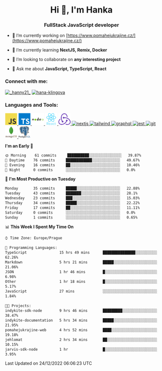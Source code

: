 <h1 align="center">Hi 👋, I'm Hanka</h1>
<h3 align="center">FullStack JavaScript developer</h3>

- 🔭 I’m currently working on [https://www.pomahejukrajine.cz/](https://www.pomahejukrajine.cz/)

- 🌱 I’m currently learning **NextJS, Remix, Docker**

- 👯 I’m looking to collaborate on **any interesting project**

- 💬 Ask me about **JavaScript, TypeScript, React**

<h3 align="left">Connect with me:</h3>
<p align="left">
<a href="https://twitter.com/_hanny21_" target="blank"><img align="center" src="https://raw.githubusercontent.com/rahuldkjain/github-profile-readme-generator/master/src/images/icons/Social/twitter.svg" alt="_hanny21_" height="30" width="40" /></a>
<a href="https://linkedin.com/in/hana-klingova" target="blank"><img align="center" src="https://raw.githubusercontent.com/rahuldkjain/github-profile-readme-generator/master/src/images/icons/Social/linked-in-alt.svg" alt="hana-klingova" height="30" width="40" /></a>
</p>

<h3 align="left">Languages and Tools:</h3>
<p align="left"> 
<a href="https://developer.mozilla.org/en-US/docs/Web/JavaScript" target="_blank" rel="noreferrer"> <img src="https://raw.githubusercontent.com/devicons/devicon/master/icons/javascript/javascript-original.svg" alt="javascript" width="40" height="40"/> </a> 
<a href="https://www.typescriptlang.org/" target="_blank" rel="noreferrer"> <img src="https://raw.githubusercontent.com/devicons/devicon/master/icons/typescript/typescript-original.svg" alt="typescript" width="40" height="40"/> </a> 
<a href="https://nodejsorg" target="_blank" rel="noreferrer"> <img src="https://raw.githubusercontent.com/devicons/devicon/master/icons/nodejs/nodejs-original-wordmark.svg" alt="nodejs" width="40" height="40"/> </a> 
<a href="https://reactjs.org/" target="_blank" rel="noreferrer"> <img src="https://raw.githubusercontent.com/devicons/devicon/master/icons/react/react-original-wordmark.svg" alt="react" width="40" height="40"/> </a> 
<a href="https://redux.js.org" target="_blank" rel="noreferrer"> <img src="https://raw.githubusercontent.com/devicons/devicon/master/icons/redux/redux-original.svg" alt="redux" width="40" height="40"/> </a> 
<a href="https://nextjs.org/" target="_blank" rel="noreferrer"> <img src="https://cdn.worldvectorlogo.com/logos/nextjs-2.svg" alt="nextjs" width="40" height="40"/> </a> 
<a href="https://tailwindcss.com/" target="_blank" rel="noreferrer"> <img src="https://www.vectorlogo.zone/logos/tailwindcss/tailwindcss-icon.svg" alt="tailwind" width="40" height="40"/> </a> 
<a href="https://graphql.org" target="_blank" rel="noreferrer"> <img src="https://www.vectorlogo.zone/logos/graphql/graphql-icon.svg" alt="graphql" width="40" height="40"/> </a> 
<a href="https://jestjs.io" target="_blank" rel="noreferrer"> <img src="https://www.vectorlogo.zone/logos/jestjsio/jestjsio-icon.svg" alt="jest" width="40" height="40"/> </a> 
<a href="https://git-scm.com/" target="_blank" rel="noreferrer"> <img src="https://www.vectorlogo.zone/logos/git-scm/git-scm-icon.svg" alt="git" width="40" height="40"/> </a> 
<a href="https://www.mongodb.com/" target="_blank" rel="noreferrer"> <img src="https://raw.githubusercontent.com/devicons/devicon/master/icons/mongodb/mongodb-original-wordmark.svg" alt="mongodb" width="40" height="40"/> </a>  
<a href="https://www.postgresql.org" target="_blank" rel="noreferrer"> <img src="https://raw.githubusercontent.com/devicons/devicon/master/icons/postgresql/postgresql-original-wordmark.svg" alt="postgresql" width="40" height="40"/> </a> 
</p>

<!--START_SECTION:waka-->
**I'm an Early 🐤** 

```text
🌞 Morning    61 commits     ██████████░░░░░░░░░░░░░░░   39.87% 
🌆 Daytime    76 commits     ████████████░░░░░░░░░░░░░   49.67% 
🌃 Evening    16 commits     ██░░░░░░░░░░░░░░░░░░░░░░░   10.46% 
🌙 Night      0 commits      ░░░░░░░░░░░░░░░░░░░░░░░░░   0.0%

```
📅 **I'm Most Productive on Tuesday** 

```text
Monday       35 commits     █████░░░░░░░░░░░░░░░░░░░░   22.88% 
Tuesday      43 commits     ███████░░░░░░░░░░░░░░░░░░   28.1% 
Wednesday    23 commits     ███░░░░░░░░░░░░░░░░░░░░░░   15.03% 
Thursday     34 commits     █████░░░░░░░░░░░░░░░░░░░░   22.22% 
Friday       17 commits     ██░░░░░░░░░░░░░░░░░░░░░░░   11.11% 
Saturday     0 commits      ░░░░░░░░░░░░░░░░░░░░░░░░░   0.0% 
Sunday       1 commits      ░░░░░░░░░░░░░░░░░░░░░░░░░   0.65%

```


📊 **This Week I Spent My Time On** 

```text
⌚︎ Time Zone: Europe/Prague

💬 Programming Languages: 
TypeScript               15 hrs 49 mins      ███████████████░░░░░░░░░░   62.26% 
Markdown                 5 hrs 21 mins       █████░░░░░░░░░░░░░░░░░░░░   21.06% 
JSON                     1 hr 46 mins        █░░░░░░░░░░░░░░░░░░░░░░░░   6.98% 
Other                    1 hr 18 mins        █░░░░░░░░░░░░░░░░░░░░░░░░   5.17% 
JavaScript               27 mins             ░░░░░░░░░░░░░░░░░░░░░░░░░   1.84%

🐱‍💻 Projects: 
indykite-sdk-node        9 hrs 46 mins       █████████░░░░░░░░░░░░░░░░   38.47% 
indykite-documentation   5 hrs 34 mins       █████░░░░░░░░░░░░░░░░░░░░   21.95% 
pomahejukrajine-web      4 hrs 52 mins       ████░░░░░░░░░░░░░░░░░░░░░   19.18% 
jehlomat                 2 hrs 34 mins       ██░░░░░░░░░░░░░░░░░░░░░░░   10.15% 
jarvis-sdk-node          1 hr                █░░░░░░░░░░░░░░░░░░░░░░░░   3.95%

```


 Last Updated on 24/12/2022 06:06:23 UTC
<!--END_SECTION:waka-->
